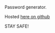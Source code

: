 Password generator.

Hosted <a href="https://pluhec.github.io/Random-password-generator/" _blank>here on github</a>

STAY SAFE!
 
